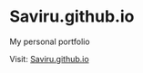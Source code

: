 # Saviru.github.io
My personal portfolio

Visit: <a href="https://Saviru.github.io">Saviru.github.io</a>
